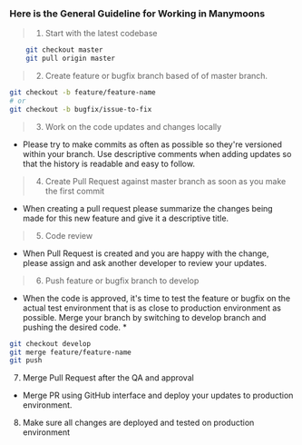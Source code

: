 ### Here is the General Guideline for Working in Manymoons

> 1. Start with the latest codebase

```bash
    git checkout master
    git pull origin master
 ```

> 2. Create feature or bugfix branch based of of master branch.
```bash
git checkout -b feature/feature-name
# or
git checkout -b bugfix/issue-to-fix
```

> 3. Work on the code updates and changes locally
* Please try to make commits as often as possible so they're versioned within your branch. Use descriptive comments when adding updates so that the history is readable and easy to follow.

> 4. Create Pull Request against master branch as soon as you make the first commit
* When creating a pull request please summarize the changes being made for this new feature and give it a descriptive title.

> 5. Code review
* When Pull Request is created and you are happy with the change, please assign and ask another developer to review your updates.

> 6. Push feature or bugfix branch to develop
* When the code is approved, it's time to test the feature or bugfix on the actual test environment that is as close to production environment as possible. Merge your branch by switching to develop branch and pushing the desired code. *

```bash
git checkout develop
git merge feature/feature-name
git push

```

7. Merge Pull Request after the QA and approval
* Merge PR using GitHub interface and deploy your updates to production environment.

8. Make sure all changes are deployed and tested on production environment